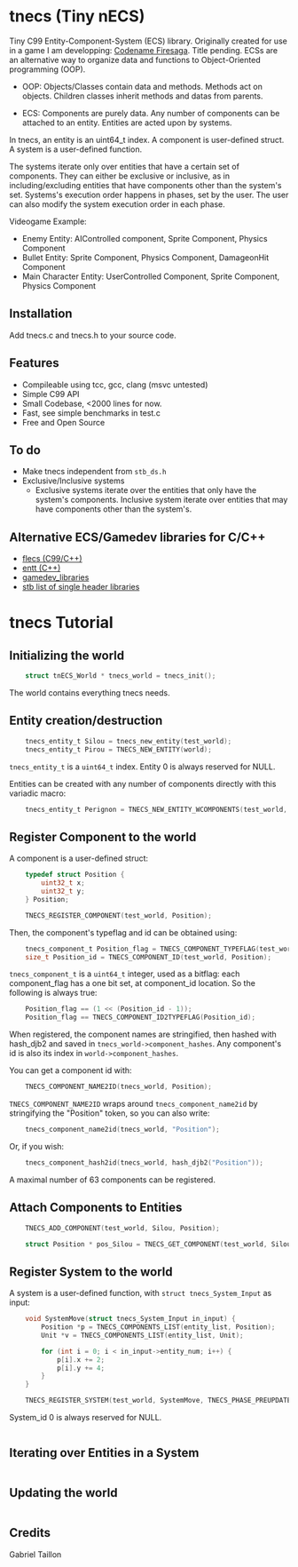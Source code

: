 # tnecs (Tiny nECS)

Tiny C99 Entity-Component-System (ECS) library.
Originally created for use in a game I am developping: [Codename Firesaga](https://gitlab.com/Gabinou/firesagamaker). Title pending. 
ECSs are an alternative way to organize data and functions to Object-Oriented programming (OOP).

* OOP: Objects/Classes contain data and methods. 
Methods act on objects. 
Children classes inherit methods and datas from parents. 

* ECS: Components are purely data.
Any number of components can be attached to an entity.
Entities are acted upon by systems. 

In tnecs, an entity is an uint64_t index. 
A component is user-defined struct. 
A system is a user-defined function.

The systems iterate only over entities that have a certain set of components.
They can either be exclusive or inclusive, as in including/excluding entities that have components other than the system's set.
Systems's execution order happens in phases, set by the user.
The user can also modify the system execution order in each phase.

Videogame Example:
- Enemy Entity: AIControlled component, Sprite Component, Physics Component
- Bullet Entity: Sprite Component, Physics Component, DamageonHit Component
- Main Character Entity: UserControlled Component, Sprite Component, Physics Component

## Installation
Add tnecs.c and tnecs.h to your source code.

## Features
- Compileable using tcc, gcc, clang (msvc untested)
- Simple C99 API
- Small Codebase, <2000 lines for now.
- Fast, see simple benchmarks in test.c
- Free and Open Source

## To do
- Make tnecs independent from ```stb_ds.h```
- Exclusive/Inclusive systems
    * Exclusive systems iterate over the entities that only have the system's components. Inclusive system iterate over entities that may have components other than the system's.

## Alternative ECS/Gamedev libraries for C/C++
- [flecs (C99/C++)](https://github.com/SanderMertens/flecs)
- [entt (C++)](https://github.com/skypjack/entt)
- [gamedev_libraries](https://github.com/raizam/gamedev_libraries)
- [stb list of single header libraries](https://github.com/nothings/single_file_libs)

# tnecs Tutorial

## Initializing the world
```c
    struct tnECS_World * tnecs_world = tnecs_init();
```
The world contains everything tnecs needs.

## Entity creation/destruction
```c
    tnecs_entity_t Silou = tnecs_new_entity(test_world);
    tnecs_entity_t Pirou = TNECS_NEW_ENTITY(world);
```
```tnecs_entity_t``` is a ```uint64_t``` index. 
Entity 0 is always reserved for NULL.

Entities can be created with any number of components directly with this variadic macro: 
```c
    tnecs_entity_t Perignon = TNECS_NEW_ENTITY_WCOMPONENTS(test_world, Position, Unit);
```
## Register Component to the world
A component is a user-defined struct:
```c
    typedef struct Position {
        uint32_t x;
        uint32_t y;
    } Position;

    TNECS_REGISTER_COMPONENT(test_world, Position);
```
Then, the component's typeflag and id can be obtained using:
```c
    tnecs_component_t Position_flag = TNECS_COMPONENT_TYPEFLAG(test_world, Position); 
    size_t Position_id = TNECS_COMPONENT_ID(test_world, Position);
```
```tnecs_component_t``` is a ```uint64_t``` integer, used as a bitflag: each component_flag has a one bit set, at component_id location. So the following is always true:
```c
    Position_flag == (1 << (Position_id - 1));
    Position_flag == TNECS_COMPONENT_ID2TYPEFLAG(Position_id);
```
When registered, the component names are stringified, then hashed with hash_djb2 and saved in ```tnecs_world->component_hashes```.
Any component's id is also its index in ```world->component_hashes```.

You can get a component id with:
```c
    TNECS_COMPONENT_NAME2ID(tnecs_world, Position);
```
```TNECS_COMPONENT_NAME2ID``` wraps around ```tnecs_component_name2id``` by stringifying the "Position" token, so you can also write:
```c
    tnecs_component_name2id(tnecs_world, "Position");
```
Or, if you wish:
```c
    tnecs_component_hash2id(tnecs_world, hash_djb2("Position"));
```
A maximal number of 63 components can be registered.

## Attach Components to Entities
```c 
    TNECS_ADD_COMPONENT(test_world, Silou, Position);
```
```c 
    struct Position * pos_Silou = TNECS_GET_COMPONENT(test_world, Silou, Position);
```
## Register System to the world
A system is a user-defined function, with ```struct tnecs_System_Input``` as input:
```c
    void SystemMove(struct tnecs_System_Input in_input) {
        Position *p = TNECS_COMPONENTS_LIST(entity_list, Position);
        Unit *v = TNECS_COMPONENTS_LIST(entity_list, Unit);

        for (int i = 0; i < in_input->entity_num; i++) {
            p[i].x += 2;
            p[i].y += 4;
        }
    }

    TNECS_REGISTER_SYSTEM(test_world, SystemMove, TNECS_PHASE_PREUPDATE, true, Position, Unit); 
```
System_id 0 is always reserved for NULL.
```c
```
## Iterating over Entities in a System
```c
```
## Updating the world
```c
```

## Credits
Gabriel Taillon
